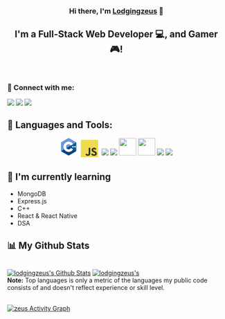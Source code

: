 <h3 align="center">
Hi there, I'm <a href="https://github.com/lodgingzeus" target="_blank" rel="noreferrer">Lodgingzeus</a> 👋
</h3>

<h2 align="center">
I'm a Full-Stack Web Developer 💻, and Gamer 🎮!
</h2>
</br>

### 🤝 Connect with me:
<a href = "https://www.instagram.com/bhagatd585" target="_blank"><img src="https://img.icons8.com/fluency/48/null/instagram-new.png"/></a>
<a href = "https://twitter.com/deepak_gaming" target="_blank"><img src="https://img.icons8.com/color/48/null/twitter--v1.png"/></a>
<a href = "https://www.linkedin.com/in/deepak-bhagat-a39277178/" target="_blank"><img src="https://img.icons8.com/color/48/null/linkedin.png"/></a>
</br>

## 🧰 Languages and Tools:
<p align="center">
<img src="https://raw.githubusercontent.com/devicons/devicon/master/icons/cplusplus/cplusplus-original.svg" alt="cplusplus" width="40" height="40"/>
<img src="https://raw.githubusercontent.com/github/explore/80688e429a7d4ef2fca1e82350fe8e3517d3494d/topics/javascript/javascript.png" alt="Javascript" height="40" style="vertical-align:top; margin:4px">
<a href="https://developer.mozilla.org/en-US/docs/Web/HTML" target="_blank"><img src="https://img.icons8.com/color/48/000000/html-5--v1.png"/></a>
<a href="https://developer.mozilla.org/en-US/docs/Web/CSS/Reference" target="_blank"><img src="https://img.icons8.com/color/48/000000/css3.png"/></a>
<a herf="https://nodejs.org/en/" target="_blank"><img src="https://img.icons8.com/color/48/000000/nodejs.png" width="40" height="40"/></a>
<a href="https://expressjs.com" target="_blank"><img src="https://img.icons8.com/material-outlined/24/000000/js.png" width="40" height="40"/></a>
     <a href="https://tailwindcss.com/" target="_blank"><img src="https://img.icons8.com/color/48/null/tailwind_css.png"/></a>
<a href="https://www.mongodb.com/docs/" target="_blank"><img src="https://img.icons8.com/color/48/null/mongodb.png"/></a>
</p>

## 🌱 I'm currently learning

- MongoDB
- Express.js
- C++
- React & React Native 
- DSA


## 📊 My Github Stats

 <br/>
    <a href="https://github.com/lodgingzeus/github-readme-stats"><img alt="lodgingzeus's Github Stats" src="https://github-readme-stats.vercel.app/api?username=lodgingzeus&show_icons=true&count_private=true&theme=react&hide_border=true&bg_color=0D1117" /></a>
  <a href="https://github.com/SubhamRaoniar28/github-readme-stats"><img alt=lodgingzeus's Top Languages" src="https://github-readme-stats.vercel.app/api/top-langs/?username=lodgingzeus&langs_count=8&count_private=true&layout=compact&theme=react&hide_border=true&bg_color=0D1117" /></a>
  <br/>
  <b>Note:</b> Top languages is only a metric of the languages my public code consists of and doesn't reflect experience or skill level.
                                                                        
<br/>
<br/>                                                                    

  <a href="https://github.com/lodgingzeus/github-readme-activity-graph"><img alt="zeus Activity Graph" src="https://activity-graph.herokuapp.com/graph?username=lodgingzeus&bg_color=0D1117&color=5BCDEC&line=5BCDEC&point=FFFFFF&hide_border=true" /></a>

<br/>
<br/>

